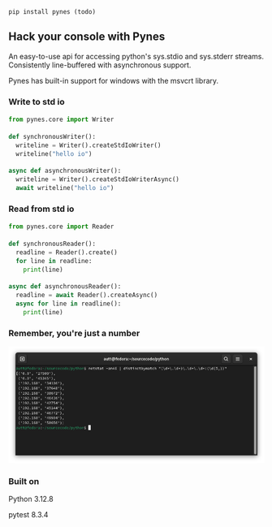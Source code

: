 ```
pip install pynes (todo)
```

## Hack your console with Pynes
An easy-to-use api for accessing python's sys.stdio and sys.stderr streams. Consistently line-buffered with asynchronous support.

Pynes has built-in support for windows with the msvcrt library.

### Write to std io

```python
from pynes.core import Writer

def synchronousWriter():
  writeline = Writer().createStdIoWriter()
  writeline("hello io")

async def asynchronousWriter():
  writeline = Writer().createStdIoWriterAsync()
  await writeline("hello io")

```

### Read from std io

```python
from pynes.core import Reader

def synchronousReader():
  readline = Reader().create()
  for line in readline:
    print(line)

async def asynchronousReader():
  readline = await Reader().createAsync()
  async for line in readline():
    print(line)

```

### Remember, you're just a number

  ![x](https://raw.githubusercontent.com/Auttcast/pynes/refs/heads/master/console.png)


### Built on 

Python 3.12.8

pytest 8.3.4
